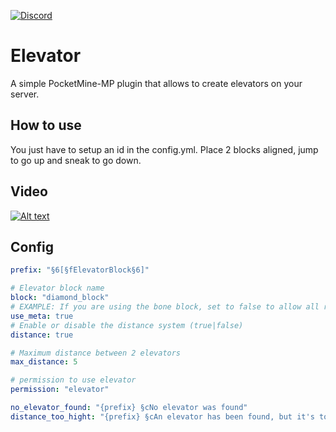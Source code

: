 [![Discord](https://img.shields.io/discord/915046808009441323.svg?label=&logo=discord&logoColor=ffffff&color=7389D8&labelColor=6A7EC2)](https://discord.gg/AzJ7Uz7wkx)


# Elevator
A simple PocketMine-MP plugin that allows to create elevators on your server.

## How to use
You just have to setup an id in the config.yml. Place 2 blocks aligned, jump to go up and sneak to go down.

## Video
[![Alt text](https://img.youtube.com/vi/9rcDk5-vRqc/0.jpg)](https://www.youtube.com/watch?v=9rcDk5-vRqc&ab_channel=Ayzrix)

## Config
```yaml
prefix: "§6[§fElevatorBlock§6]"

# Elevator block name
block: "diamond_block"
# EXAMPLE: If you are using the bone block, set to false to allow all rotations [Put anyway :0 on "block"]
use_meta: true
# Enable or disable the distance system (true|false)
distance: true

# Maximum distance between 2 elevators
max_distance: 5

# permission to use elevator
permission: "elevator"

no_elevator_found: "{prefix} §cNo elevator was found"
distance_too_hight: "{prefix} §cAn elevator has been found, but it's too far"
```

